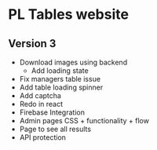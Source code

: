 # PL Tables website

## Version 3
- Download images using backend
    - Add loading state
- Fix managers table issue
- Add table loading spinner
- Add captcha
- Redo in react
- Firebase Integration
- Admin pages CSS + functionality + flow
- Page to see all results
- API protection